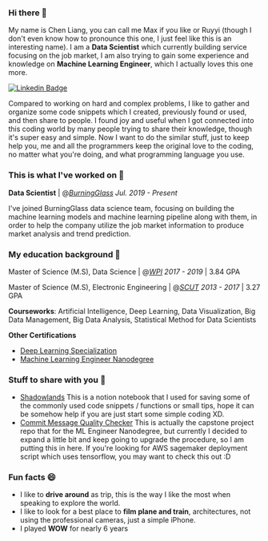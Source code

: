 ### Hi there 👋

My name is Chen Liang, you can call me Max if you like or Ruyyi (though I don't even know how to pronounce this one, I just feel like this is an interesting name). I am a **Data Scientist** which currently building service focusing on the job market, I am also trying to gain some experience and knowledge on **Machine Learning Engineer**, which I actually loves this one more.

[![Linkedin Badge](https://img.shields.io/badge/-LinkedIn-blue?style=flat-square&logo=Linkedin&logoColor=white&link=https://www.linkedin.com/in/ruyyi/)](https://www.linkedin.com/in/ruyyi/)

Compared to working on hard and complex problems, I like to gather and organize some code snippets which I created, previously found or used, and then share to people. I found joy and useful when I got connected into this coding world by many people trying to share their knowledge, though it's super easy and simple. Now I want to do the similar stuff, just to keep help you, me and all the programmers keep the original love to the coding, no matter what you're doing, and what programming language you use. 

### This is what I've worked on 🔭

**Data Scientist** | @_[BurningGlass](https://www.linkedin.com/company/burning-glass-technologies/mycompany/) Jul. 2019 - Present_

I've joined BurningGlass data science team, focusing on building the machine learning models and machine learning pipeline along with them, in order to help the company utilize the job market information to produce market analysis and trend prediction. 

### My education background 📖

Master of Science (M.S), Data Science | @_[WPI](https://www.wpi.edu/) 2017 - 2019_ | 3.84 GPA

Master of Science (M.S), Electronic Engineering | @_[SCUT](https://www.wpi.edu/) 2013 - 2017_ | 3.27 GPA

**Courseworks**: Artificial Intelligence, Deep Learning, Data Visualization, Big Data Management, Big Data Analysis, Statistical
Method for Data Scientists

**Other Certifications**
* [Deep Learning Specialization](https://www.coursera.org/account/accomplishments/specialization/R9JKDQE957GL)
* [Machine Learning Engineer Nanodegree](https://confirm.udacity.com/D2SW3JUE)

### Stuff to share with you 💬 
* [Shadowlands](https://www.notion.so/ruyyisme/Shadowland-3117bf3dc60b4206acecd99d2f46ef3a) This is a notion notebook that I used for saving some of the commonly used code snippets / functions or small tips, hope it can be somehow help if you are just start some simple coding XD.
* [Commit Message Quality Checker](https://github.com/ruyyi0323/Udacity-ML-Engineer-Capstone-Project) This is actually the capstone project repo that for the ML Engineer Nanodegree, but currently I decided to expand a little bit and keep going to upgrade the procedure, so I am putting this in here. If you're looking for AWS sagemaker deployment script which uses tensorflow, you may want to check this out :D

### Fun facts 😄 
- I like to **drive around** as trip, this is the way I like the most when speaking to explore the world.
- I like to look for a best place to **film plane and train**, architectures, not using the professional cameras, just a simple iPhone.
- I played **WOW** for nearly 6 years
